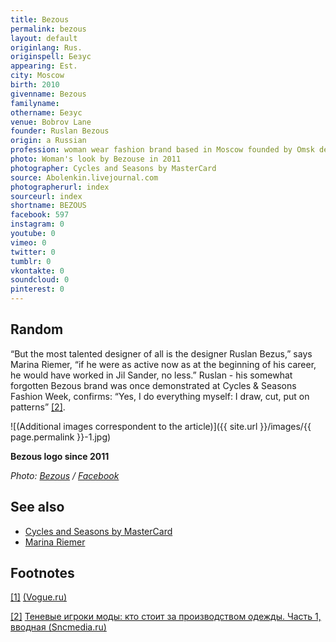 ```yaml
---
title: Bezous
permalink: bezous
layout: default
originlang: Rus.
originspell: Безус
appearing: Est.
city: Moscow
birth: 2010
givenname: Bezous
familyname:
othername: Безус
venue: Bobrov Lane
founder: Ruslan Bezous
origin: a Russian
profession: woman wear fashion brand based in Moscow founded by Omsk designer Ruslan Bezous
photo: Woman's look by Bezouse in 2011
photographer: Cycles and Seasons by MasterCard
source: Abolenkin.livejournal.com
photographerurl: index
sourceurl: index
shortname: BEZOUS
facebook: 597
instagram: 0
youtube: 0
vimeo: 0
twitter: 0
tumblr: 0
vkontakte: 0
soundcloud: 0
pinterest: 0
---
```

## Random

“But the most talented designer of all is the designer Ruslan Bezus,” says Marina Riemer, “if he were as active now as at the beginning of his career, he would have worked in Jil Sander, no less.” Ruslan - his somewhat forgotten Bezous brand was once demonstrated at Cycles & Seasons Fashion Week, confirms: “Yes, I do everything myself: I draw, cut, put on patterns” <span id="a2">[\[2\]](#f2)</span>.

![(Additional images correspondent to the article)]({{ site.url }}/images/{{ page.permalink }}-1.jpg)

**Bezous logo since 2011**

*Photo: [Bezous](index) / [Facebook](index)*

## See also

+ [Cycles and Seasons by MasterCard](index)
+ [Marina Riemer](index)


## Footnotes

[[1]](#a1) <span id="f1"></span> [(Vogue.ru)](https://www.vogue.ru/search/bezous/)

[[2]](#a2) <span id="f2"></span> [Теневые игроки моды: кто стоит за производством одежды. Часть 1, вводная (Sncmedia.ru)](http://www.sncmedia.ru/fashion/tenevye-igroki-mody-kto-stoit-za-proizvodstvom-odezhdy-chast-1-vvodnaya/)
